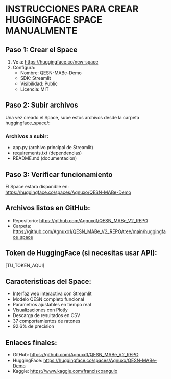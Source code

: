 # INSTRUCCIONES PARA CREAR HUGGINGFACE SPACE MANUALMENTE

## Paso 1: Crear el Space
1. Ve a: https://huggingface.co/new-space
2. Configura:
   - Nombre: QESN-MABe-Demo
   - SDK: Streamlit
   - Visibilidad: Public
   - Licencia: MIT

## Paso 2: Subir archivos
Una vez creado el Space, sube estos archivos desde la carpeta huggingface_space/:

### Archivos a subir:
- app.py (archivo principal de Streamlit)
- requirements.txt (dependencias)
- README.md (documentacion)

## Paso 3: Verificar funcionamiento
El Space estara disponible en:
https://huggingface.co/spaces/Agnuxo/QESN-MABe-Demo

## Archivos listos en GitHub:
- Repositorio: https://github.com/Agnuxo1/QESN_MABe_V2_REPO
- Carpeta: https://github.com/Agnuxo1/QESN_MABe_V2_REPO/tree/main/huggingface_space

## Token de HuggingFace (si necesitas usar API):
[TU_TOKEN_AQUI]

## Caracteristicas del Space:
- Interfaz web interactiva con Streamlit
- Modelo QESN completo funcional
- Parametros ajustables en tiempo real
- Visualizaciones con Plotly
- Descarga de resultados en CSV
- 37 comportamientos de ratones
- 92.6% de precision

## Enlaces finales:
- GitHub: https://github.com/Agnuxo1/QESN_MABe_V2_REPO
- HuggingFace: https://huggingface.co/spaces/Agnuxo/QESN-MABe-Demo
- Kaggle: https://www.kaggle.com/franciscoangulo
